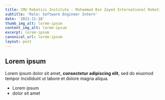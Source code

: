 ```yaml
---
title: CMU Robotics Institute - Mohammad Bin Zayed International Robotics Challenge
subtitle: 'Role: Software Engineer Intern'
date: '2021-11-18'
thumb_img_alt: lorem-ipsum
content_img_alt: lorem-ipsum
excerpt: lorem-ipsum
canonical_url: lorem-ipsum
layout: post
---
```

## Lorem ipsum

Lorem ipsum dolor sit amet, **consectetur adipiscing elit**, sed do eiusmod tempor incididunt ut labore et dolore magna aliqua.

- Lorem ipsum
- dolor sit amet